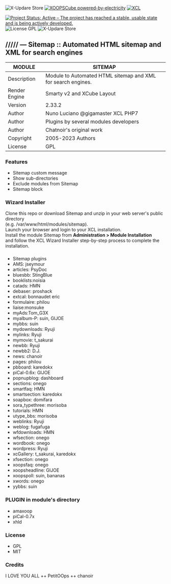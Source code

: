 
![X-Updare Store](https://img.shields.io/website?down_color=red&down_message=Offline&label=X-Update%20Store&style=for-the-badge&up_color=308311&up_message=online&url=https%3A%2F%2Fxoopscube.xyz%2Fuploads%2Fxupdatemaster%2Fstores_json_V1.txt)
[![XOOPSCube powered-by-electricity](https://img.shields.io/badge/Powered%20by-Electricity-face74?style=for-the-badge&labelColor=203244&logo=data:image/svg+xml;base64,PHN2ZyB4bWxucz0iaHR0cDovL3d3dy53My5vcmcvMjAwMC9zdmciIHdpZHRoPSIxZW0iIGhlaWdodD0iMWVtIiB2aWV3Qm94PSIwIDAgMjQgMjQiPjxwYXRoIGZpbGw9IiNmYWNlNzQiIGQ9Ik0xNC42OSAyLjIxTDQuMzMgMTEuNDljLS42NC41OC0uMjggMS42NS41OCAxLjczTDEzIDE0bC00Ljg1IDYuNzZjLS4yMi4zMS0uMTkuNzQuMDggMS4wMWMuMy4zLjc3LjMxIDEuMDguMDJsMTAuMzYtOS4yOGMuNjQtLjU4LjI4LTEuNjUtLjU4LTEuNzNMMTEgMTBsNC44NS02Ljc2Yy4yMi0uMzEuMTktLjc0LS4wOC0xLjAxYS43Ny43NyAwIDAgMC0xLjA4LS4wMnoiLz48L3N2Zz4=)](https://github.com/xoopscube)
[![XCL](https://img.shields.io/badge/XCL-Made%20with%20passion-b0201d?style=for-the-badge&labelColor=991015&logo=data:image/svg+xml;base64,PHN2ZyB4bWxucz0iaHR0cDovL3d3dy53My5vcmcvMjAwMC9zdmciIHdpZHRoPSIxZW0iIGhlaWdodD0iMWVtIiB2aWV3Qm94PSIwIDAgMjQgMjQiPjxwYXRoIGZpbGw9IndoaXRlIiBkPSJtMTIgMjEuMzVsLTEuNDUtMS4zMkM1LjQgMTUuMzYgMiAxMi4yNyAyIDguNUMyIDUuNDEgNC40MiAzIDcuNSAzYzEuNzQgMCAzLjQxLjgxIDQuNSAyLjA4QzEzLjA5IDMuODEgMTQuNzYgMyAxNi41IDNDMTkuNTggMyAyMiA1LjQxIDIyIDguNWMwIDMuNzctMy40IDYuODYtOC41NSAxMS41M0wxMiAyMS4zNVoiLz48L3N2Zz4=)](https://github.com/xoopscube)  

[![Project Status: Active – The project has reached a stable, usable state and is being actively developed.](https://www.repostatus.org/badges/2.0.0/active.svg)](https://github.com/xoopscube/xupdate)
![License GPL](https://img.shields.io/badge/License-GPL-green)
![X-Updare Store](https://img.shields.io/badge/XOOPSCube%20Package-XCL-blue)

## ///// — Sitemap :: Automated HTML sitemap and XML for search engines  


MODULE | SITEMAP
------------ | -------------
Description | Module to Automated HTML sitemap and XML for search engines.
Render Engine | Smarty v2 and XCube Layout
Version | 2.33.2 
Author | Nuno Luciano @gigamaster XCL PHP7  
Author | Plugins by several modules developers
Author | Chatnoir's original work
Copyright | 2005-2023 Authors
License | GPL

### Features

- Sitemap custom message 
- Show sub-directories
- Exclude modules from Sitemap
- Sitemap block

### Wizard Installer  

Clone this repo or download Sitemap and unzip in your web server's public directory  
(e.g. /var/www/html/modules/sitemap).  
Launch your browser and login to your XCL installation.  
Install the module Sitemap from **Administration > Module Installation**  
and follow the XCL Wizard Installer step-by-step process to complete the installation.

### 

- Sitemap plugins
- AMS: jseymour
- articles: PsyDoc
- bluesbb: StingBlue
- booklists:noisia
- catads: HMN
- debaser: proshack
- extcal: bonnaudet eric
- formulaire: philou
- liaise:monsuke
- myAds:Tom_G3X
- myalbum-P: suin, GIJOE
- mybbs: suin
- mydownloads: Ryuji
- mylinks: Ryuji
- mymovie: t_sakurai
- newbb: Ryuji
- newbb2: D.J.
- news: chanoir
- pages: philou
- pbboard: karedokx
- piCal-0.6x: GIJOE
- popnupblog: dashboard
- sections: onego
- smartfaq: HMN
- smartsection: karedokx
- soapbox: domifara
- sora_typethree: morisoba
- tutorials: HMN
- utype_bbs: morisoba
- weblinks: Ryuji
- weblog: fugafuga
- wfdownloads: HMN
- wfsection: onego
- wordbook: onego
- wordpress: Ryuji
- xcGallery: t_sakurai, karedokx
- xfsection: onego
- xoopsfaq: onego
- xoopsheadline: GIJOE
- xoopspoll: suin, bananas
- xwords: onego
- yybbs: suin

### PLUGIN in module's directory

- amaxoop
- piCal-0.7x
- xhld

### License

- GPL 
- MIT

### Credits

I LOVE YOU ALL ++ PetitOOps ++ chanoir
